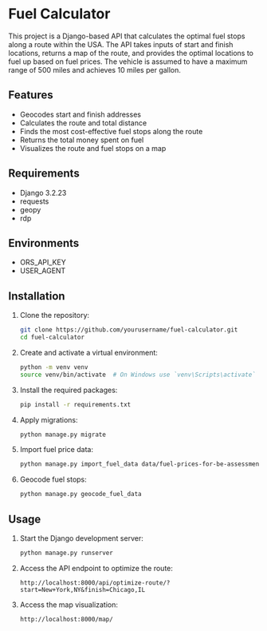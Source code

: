 # Fuel Calculator

This project is a Django-based API that calculates the optimal fuel stops along a route within the USA. The API takes inputs of start and finish locations, returns a map of the route, and provides the optimal locations to fuel up based on fuel prices. The vehicle is assumed to have a maximum range of 500 miles and achieves 10 miles per gallon.

## Features

- Geocodes start and finish addresses
- Calculates the route and total distance
- Finds the most cost-effective fuel stops along the route
- Returns the total money spent on fuel
- Visualizes the route and fuel stops on a map

## Requirements

- Django 3.2.23
- requests
- geopy
- rdp

## Environments

- ORS_API_KEY
- USER_AGENT

## Installation

1. Clone the repository:

    ```sh
    git clone https://github.com/yourusername/fuel-calculator.git
    cd fuel-calculator
    ```

2. Create and activate a virtual environment:

    ```sh
    python -m venv venv
    source venv/bin/activate  # On Windows use `venv\Scripts\activate`
    ```

3. Install the required packages:

    ```sh
    pip install -r requirements.txt
    ```

4. Apply migrations:

    ```sh
    python manage.py migrate
    ```

5. Import fuel price data:

    ```sh
    python manage.py import_fuel_data data/fuel-prices-for-be-assessment.csv
    ```

6. Geocode fuel stops:

    ```sh
    python manage.py geocode_fuel_data
    ```

## Usage

1. Start the Django development server:

    ```sh
    python manage.py runserver
    ```

2. Access the API endpoint to optimize the route:

    ```
    http://localhost:8000/api/optimize-route/?start=New+York,NY&finish=Chicago,IL
    ```

3. Access the map visualization:

    ```
    http://localhost:8000/map/
    ```
